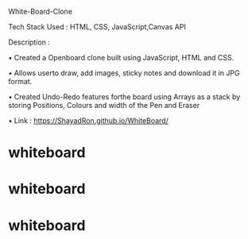 White-Board-Clone

Tech Stack Used : HTML, CSS, JavaScript,Canvas API 

Description : 

• Created a Openboard clone built using JavaScript, HTML and CSS. 

• Allows userto draw, add images, sticky notes and download it in JPG format. 

• Created Undo-Redo features forthe board using Arrays as a stack by storing Positions, Colours and width of the Pen and Eraser 

• Link : https://ShayadRon.github.io/WhiteBoard/
# whiteboard
# whiteboard
# whiteboard
